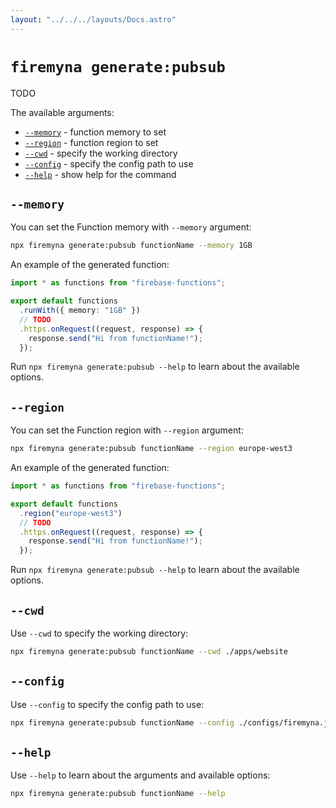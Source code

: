 ```yaml
---
layout: "../../../layouts/Docs.astro"
---
```


# `firemyna generate:pubsub`

TODO

The available arguments:

- [`--memory`](#--memory) - function memory to set
- [`--region`](#--region) - function region to set
- [`--cwd`](#--cwd) - specify the working directory
- [`--config`](#--config) - specify the config path to use
- [`--help`](#--help) - show help for the command

## `--memory`

You can set the Function memory with `--memory` argument:

```bash
npx firemyna generate:pubsub functionName --memory 1GB
```

An example of the generated function:

```ts
import * as functions from "firebase-functions";

export default functions
  .runWith({ memory: "1GB" })
  // TODO
  .https.onRequest((request, response) => {
    response.send("Hi from functionName!");
  });
```

Run `npx firemyna generate:pubsub --help` to learn about the available options.

## `--region`

You can set the Function region with `--region` argument:

```bash
npx firemyna generate:pubsub functionName --region europe-west3
```

An example of the generated function:

```ts
import * as functions from "firebase-functions";

export default functions
  .region("europe-west3")
  // TODO
  .https.onRequest((request, response) => {
    response.send("Hi from functionName!");
  });
```

Run `npx firemyna generate:pubsub --help` to learn about the available options.

## `--cwd`

Use `--cwd` to specify the working directory:

```bash
npx firemyna generate:pubsub functionName --cwd ./apps/website
```

## `--config`

Use `--config` to specify the config path to use:

```bash
npx firemyna generate:pubsub functionName --config ./configs/firemyna.js
```

## `--help`

Use `--help` to learn about the arguments and available options:

```bash
npx firemyna generate:pubsub functionName --help
```
